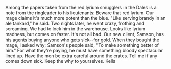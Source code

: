Among the papers taken from the red lyrium smugglers in the Dales is a note from the ringleader to his lieutenants:
Beware that red lyrium. Our mage claims it's much more potent than the blue. "Like serving brandy in an ale tankard," he said. Two nights later, he went crazy, frothing and screaming. We had to lock him in the warehouse. Looks like lyrium madness, but comes on faster.
It's not all bad. Our new client, Samson, has his agents buying anyone who gets sick--for gold. When they bought the mage, I asked why; Samson's people said, "To make something better of him." For what they're paying, he must have something bloody spectacular lined up.
Have the men be extra careful around the crates. Tell me if any comes down sick. Keep the why to yourselves.
Kells